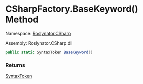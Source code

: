# CSharpFactory\.BaseKeyword\(\) Method

Namespace: [Roslynator.CSharp](../../README.md)

Assembly: Roslynator\.CSharp\.dll

```csharp
public static SyntaxToken BaseKeyword()
```

### Returns

[SyntaxToken](https://docs.microsoft.com/en-us/dotnet/api/microsoft.codeanalysis.syntaxtoken)

